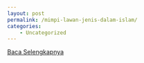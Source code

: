 ```yaml
---
layout: post
permalink: /mimpi-lawan-jenis-dalam-islam/
categories:
    - Uncategorized
---
```


[Baca Selengkapnya](/05)